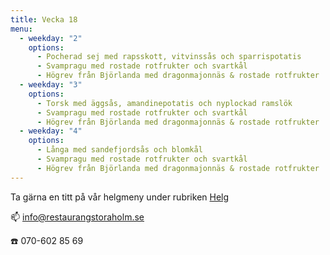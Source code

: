 ```yaml
---
title: Vecka 18
menu:
  - weekday: "2"
    options:
      - Pocherad sej med rapsskott, vitvinssås och sparrispotatis
      - Svampragu med rostade rotfrukter och svartkål
      - Högrev från Björlanda med dragonmajonnäs & rostade rotfrukter
  - weekday: "3"
    options:
      - Torsk med äggsås, amandinepotatis och nyplockad ramslök
      - Svampragu med rostade rotfrukter och svartkål
      - Högrev från Björlanda med dragonmajonnäs & rostade rotfrukter
  - weekday: "4"
    options:
      - Långa med sandefjordsås och blomkål
      - Svampragu med rostade rotfrukter och svartkål
      - Högrev från Björlanda med dragonmajonnäs & rostade rotfrukter
---
```

[](http://www.bjorlandagard.se)[](http://www.bjorlandagard.se)Ta gärna en titt på vår helgmeny under rubriken [Helg](https://www.restaurangstoraholm.se/helg/?i=2)

📫 info@restaurangstoraholm.se

☎️ 070-602 85 69